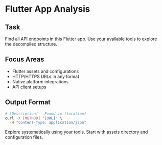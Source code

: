 # Flutter App Analysis

## Task

Find all API endpoints in this Flutter app. Use your available tools to explore
the decompiled structure.

## Focus Areas

- Flutter assets and configurations
- HTTP/HTTPS URLs in any format
- Native platform integrations
- API client setups

## Output Format

```bash
# [Description] - Found in [location]
curl -X [METHOD] "[URL]" \
  -H "Content-Type: application/json"
```

Explore systematically using your tools. Start with assets directory and
configuration files.
